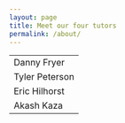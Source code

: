 ```yaml
---
layout: page
title: Meet our four tutors 
permalink: /about/
---
```

<table class= "Table 1">

  <tr>
    <td>Danny Fryer</td>
  </tr>
  <tr>
    <td>Tyler Peterson</td>
  </tr>
  <tr>
    <td>Eric Hilhorst</td>
  </tr>
  <tr>
    <td>Akash Kaza</td>
  </tr>
</table>
